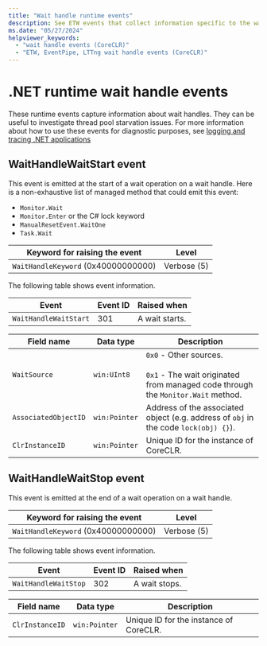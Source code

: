 ```yaml
---
title: "Wait handle runtime events"
description: See ETW events that collect information specific to the wait handles.
ms.date: "05/27/2024"
helpviewer_keywords:
  - "wait handle events (CoreCLR)"
  - "ETW, EventPipe, LTTng wait handle events (CoreCLR)"
---
```


# .NET runtime wait handle events

These runtime events capture information about wait handles. They can be useful to investigate thread pool starvation issues. For more information about how to use these events for diagnostic purposes, see [logging and tracing .NET applications](../../core/diagnostics/logging-tracing.md)

## WaitHandleWaitStart event

This event is emitted at the start of a wait operation on a wait handle. Here is a non-exhaustive list of managed method that could emit this event:
- `Monitor.Wait`
- `Monitor.Enter` or the C# lock keyword
- `ManualResetEvent.WaitOne`
- `Task.Wait`

|Keyword for raising the event|Level|
|-----------------------------------|-----------|
|`WaitHandleKeyword` (0x40000000000)|Verbose (5)|

The following table shows event information.

|Event|Event ID|Raised when|
|-----------|--------------|-----------------|
|`WaitHandleWaitStart`|301|A wait starts.|

|Field name|Data type|Description|
|----------------|---------------|-----------------|
|`WaitSource`|`win:UInt8`|`0x0` - Other sources.<br /><br /> `0x1` - The wait originated from managed code through the `Monitor.Wait` method.|
|`AssociatedObjectID`|`win:Pointer`|Address of the associated object (e.g. address of `obj` in the code `lock(obj) {}`).|
|`ClrInstanceID`|`win:Pointer`|Unique ID for the instance of CoreCLR.|

## WaitHandleWaitStop event

This event is emitted at the end of a wait operation on a wait handle.

|Keyword for raising the event|Level|
|-----------------------------------|-----------|
|`WaitHandleKeyword` (0x40000000000)|Verbose (5)|

The following table shows event information.

|Event|Event ID|Raised when|
|-----------|--------------|-----------------|
|`WaitHandleWaitStop`|302|A wait stops.|

|Field name|Data type|Description|
|----------------|---------------|-----------------|
|`ClrInstanceID`|`win:Pointer`|Unique ID for the instance of CoreCLR.|
